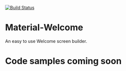[![Build Status](https://travis-ci.org/bgogetap/Material-Welcome.svg?branch=master)](https://travis-ci.org/bgogetap/Material-Welcome)
# Material-Welcome
An easy to use Welcome screen builder.

# Code samples coming soon
